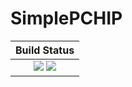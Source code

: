 # SimplePCHIP

| **Build Status**                                              |
|:-------------------------------------------------------------:|
| [![][travis-img]][travis-url] [![][codecov-img]][codecov-url] |



[travis-img]: https://travis-ci.org/SimplePCHIP/CSV.jl.svg?branch=master
[travis-url]: https://travis-ci.org/SimplePCHIP/CSV.jl


[codecov-img]: https://codecov.io/gh/SimplePCHIP/CSV.jl/branch/master/graph/badge.svg
[codecov-url]: https://codecov.io/gh/SimplePCHIP/CSV.jl
